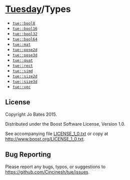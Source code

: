 [Tuesday](../README.md)/Types
=============================
- [`tue::bool8`](headers/bool.md)
- [`tue::bool16`](headers/bool.md)
- [`tue::bool32`](headers/bool.md)
- [`tue::bool64`](headers/bool.md)
- [`tue::mat`](headers/mat.md)
- [`tue::pose2d`](headers/pose2d.md)
- [`tue::pose3d`](headers/pose3d.md)
- [`tue::quat`](headers/quat.md)
- [`tue::rect`](headers/rect.md)
- [`tue::simd`](headers/simd.md)
- [`tue::size2d`](headers/size2d.md)
- [`tue::size3d`](headers/size3d.md)
- [`tue::vec`](headers/vec.md)

License
-------
Copyright Jo Bates 2015.

Distributed under the Boost Software License, Version 1.0.

See accompanying file [LICENSE_1_0.txt](../LICENSE_1_0.txt) or copy at
http://www.boost.org/LICENSE_1_0.txt.

Bug Reporting
-------------
Please report any bugs, typos, or suggestions to
https://github.com/Cincinesh/tue/issues.

